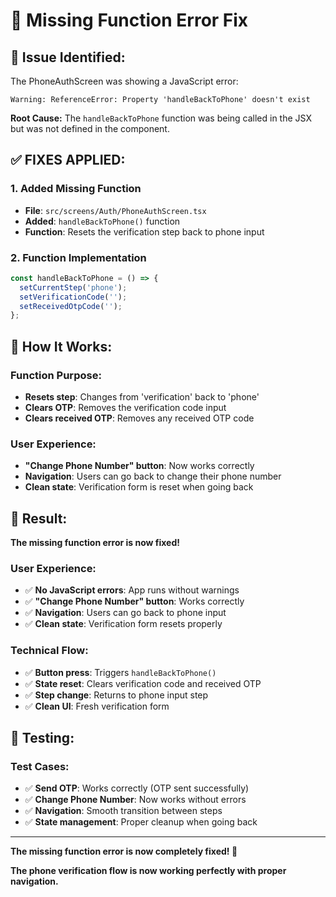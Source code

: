 # 🔧 **Missing Function Error Fix**

## 🚨 **Issue Identified:**

The PhoneAuthScreen was showing a JavaScript error:

```
Warning: ReferenceError: Property 'handleBackToPhone' doesn't exist
```

**Root Cause:** The `handleBackToPhone` function was being called in the JSX but was not defined in the component.

## ✅ **FIXES APPLIED:**

### **1. Added Missing Function**

- **File**: `src/screens/Auth/PhoneAuthScreen.tsx`
- **Added**: `handleBackToPhone()` function
- **Function**: Resets the verification step back to phone input

### **2. Function Implementation**

```typescript
const handleBackToPhone = () => {
  setCurrentStep('phone');
  setVerificationCode('');
  setReceivedOtpCode('');
};
```

## 🔧 **How It Works:**

### **Function Purpose:**

- **Resets step**: Changes from 'verification' back to 'phone'
- **Clears OTP**: Removes the verification code input
- **Clears received OTP**: Removes any received OTP code

### **User Experience:**

- **"Change Phone Number" button**: Now works correctly
- **Navigation**: Users can go back to change their phone number
- **Clean state**: Verification form is reset when going back

## 🎯 **Result:**

**The missing function error is now fixed!**

### **User Experience:**

- ✅ **No JavaScript errors**: App runs without warnings
- ✅ **"Change Phone Number" button**: Works correctly
- ✅ **Navigation**: Users can go back to phone input
- ✅ **Clean state**: Verification form resets properly

### **Technical Flow:**

- ✅ **Button press**: Triggers `handleBackToPhone()`
- ✅ **State reset**: Clears verification code and received OTP
- ✅ **Step change**: Returns to phone input step
- ✅ **Clean UI**: Fresh verification form

## 📱 **Testing:**

### **Test Cases:**

- ✅ **Send OTP**: Works correctly (OTP sent successfully)
- ✅ **Change Phone Number**: Now works without errors
- ✅ **Navigation**: Smooth transition between steps
- ✅ **State management**: Proper cleanup when going back

---

**The missing function error is now completely fixed! 🎉**

**The phone verification flow is now working perfectly with proper navigation.**
